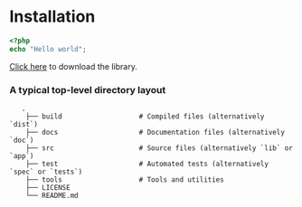 # Installation
```php
<?php
echo "Hello world";
```

[Click here](https://google.com.kh) to download the library.

### A typical top-level directory layout
```
   .
    ├── build                   # Compiled files (alternatively `dist`)
    ├── docs                    # Documentation files (alternatively `doc`)
    ├── src                     # Source files (alternatively `lib` or `app`)
    ├── test                    # Automated tests (alternatively `spec` or `tests`)
    ├── tools                   # Tools and utilities
    ├── LICENSE
    └── README.md
```    

